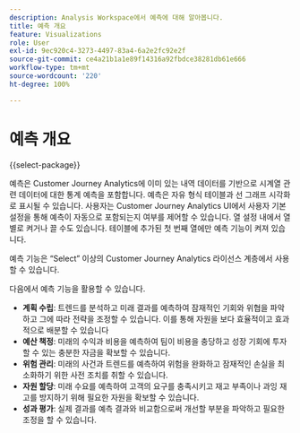 ```yaml
---
description: Analysis Workspace에서 예측에 대해 알아봅니다.
title: 예측 개요
feature: Visualizations
role: User
exl-id: 9ec920c4-3273-4497-83a4-6a2e2fc92e2f
source-git-commit: ce4a21b1a1e89f14316a92fbdce38281db61e666
workflow-type: tm+mt
source-wordcount: '220'
ht-degree: 100%

---
```


# 예측 개요

{{select-package}}

예측은 Customer Journey Analytics에 이미 있는 내역 데이터를 기반으로 시계열 관련 데이터에 대한 통계 예측을 포함합니다. 예측은 자유 형식 테이블과 선 그래프 시각화로 표시될 수 있습니다. 사용자는 Customer Journey Analytics UI에서 사용자 기본 설정을 통해 예측이 자동으로 포함되는지 여부를 제어할 수 있습니다. 열 설정 내에서 열별로 켜거나 끌 수도 있습니다. 테이블에 추가된 첫 번째 열에만 예측 기능이 켜져 있습니다.

예측 기능은 “Select” 이상의 Customer Journey Analytics 라이선스 계층에서 사용할 수 있습니다.

다음에서 예측 기능을 활용할 수 있습니다.

* **계획 수립**: 트렌드를 분석하고 미래 결과를 예측하여 잠재적인 기회와 위협을 파악하고 그에 따라 전략을 조정할 수 있습니다. 이를 통해 자원을 보다 효율적이고 효과적으로 배분할 수 있습니다
* **예산 책정**: 미래의 수익과 비용을 예측하여 팀이 비용을 충당하고 성장 기회에 투자할 수 있는 충분한 자금을 확보할 수 있습니다.
* **위험 관리**: 미래의 사건과 트렌드를 예측하여 위험을 완화하고 잠재적인 손실을 최소화하기 위한 사전 조치를 취할 수 있습니다.
* **자원 할당**: 미래 수요를 예측하여 고객의 요구를 충족시키고 재고 부족이나 과잉 재고를 방지하기 위해 필요한 자원을 확보할 수 있습니다.
* **성과 평가**: 실제 결과를 예측 결과와 비교함으로써 개선할 부분을 파악하고 필요한 조정을 할 수 있습니다.
